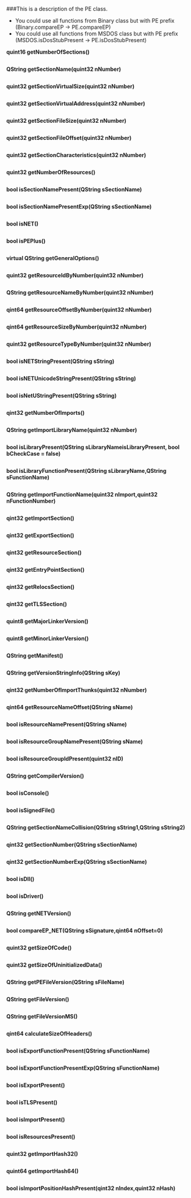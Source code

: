 ###This is a description of the PE class.

* You could use all functions from Binary class but with PE prefix (Binary.compareEP -> PE.compareEP)
* You could use all functions from MSDOS class but with PE prefix (MSDOS.isDosStubPresent -> PE.isDosStubPresent)

**quint16 getNumberOfSections()**

```
```
**QString getSectionName(quint32 nNumber)**

```
```
**quint32 getSectionVirtualSize(quint32 nNumber)**

```
```
**quint32 getSectionVirtualAddress(quint32 nNumber)**

```
```
**quint32 getSectionFileSize(quint32 nNumber)**

```
```
**quint32 getSectionFileOffset(quint32 nNumber)**

```
```
**quint32 getSectionCharacteristics(quint32 nNumber)**

```
```
**quint32 getNumberOfResources()**

```
```
**bool isSectionNamePresent(QString sSectionName)**

```
```
**bool isSectionNamePresentExp(QString sSectionName)**

```
```
**bool isNET()**

```
```
**bool isPEPlus()**

```
```
**virtual QString getGeneralOptions()**

```
```
**quint32 getResourceIdByNumber(quint32 nNumber)**

```
```
**QString getResourceNameByNumber(quint32 nNumber)**

```
```
**qint64 getResourceOffsetByNumber(quint32 nNumber)**

```
```
**qint64 getResourceSizeByNumber(quint32 nNumber)**

```
```
**quint32 getResourceTypeByNumber(quint32 nNumber)**

```
```
**bool isNETStringPresent(QString sString)**

```
```
**bool isNETUnicodeStringPresent(QString sString)**

```
```
**bool isNetUStringPresent(QString sString)**

```
```
**qint32 getNumberOfImports()**

```
```
**QString getImportLibraryName(quint32 nNumber)**

```
```
**bool isLibraryPresent(QString sLibraryNameisLibraryPresent, bool bCheckCase = false)**

```
```
**bool isLibraryFunctionPresent(QString sLibraryName,QString sFunctionName)**

```
```
**QString getImportFunctionName(quint32 nImport,quint32 nFunctionNumber)**

```
```
**qint32 getImportSection()**

```
```
**qint32 getExportSection()**

```
```
**qint32 getResourceSection()**

```
```
**qint32 getEntryPointSection()**

```
```
**qint32 getRelocsSection()**

```
```
**qint32 getTLSSection()**

```
```
**quint8 getMajorLinkerVersion()**

```
```
**quint8 getMinorLinkerVersion()**

```
```
**QString getManifest()**

```
```
**QString getVersionStringInfo(QString sKey)**

```
```
**qint32 getNumberOfImportThunks(quint32 nNumber)**

```
```
**qint64 getResourceNameOffset(QString sName)**

```
```
**bool isResourceNamePresent(QString sName)**

```
```
**bool isResourceGroupNamePresent(QString sName)**

```
```
**bool isResourceGroupIdPresent(quint32 nID)**

```
```
**QString getCompilerVersion()**

```
```
**bool isConsole()**

```
```
**bool isSignedFile()**

```
```
**QString getSectionNameCollision(QString sString1,QString sString2)**

```
```
**qint32 getSectionNumber(QString sSectionName)**

```
```
**qint32 getSectionNumberExp(QString sSectionName)**

```
```
**bool isDll()**

```
```
**bool isDriver()**

```
```
**QString getNETVersion()**

```
```
**bool compareEP_NET(QString sSignature,qint64 nOffset=0)**

```
```
**quint32 getSizeOfCode()**

```
```
**quint32 getSizeOfUninitializedData()**

```
```
**QString getPEFileVersion(QString sFileName)**

```
```
**QString getFileVersion()**

```
```
**QString getFileVersionMS()**

```
```
**qint64 calculateSizeOfHeaders()**

```
```
**bool isExportFunctionPresent(QString sFunctionName)**

```
```
**bool isExportFunctionPresentExp(QString sFunctionName)**

```
```
**bool isExportPresent()**

```
```
**bool isTLSPresent()**

```
```
**bool isImportPresent()**

```
```
**bool isResourcesPresent()**

```
```
**quint32 getImportHash32()**

```
```
**quint64 getImportHash64()**

```
```
**bool isImportPositionHashPresent(qint32 nIndex,quint32 nHash)**

```
```

